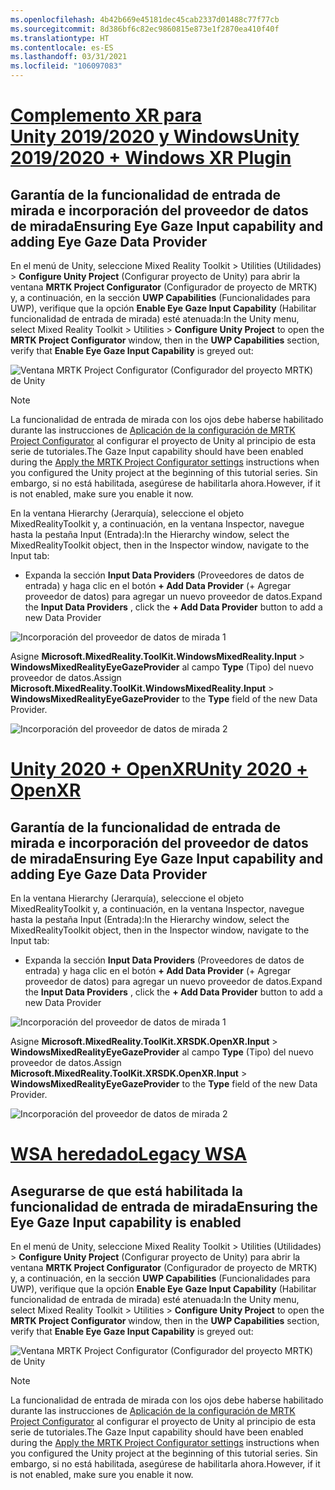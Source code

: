 ```yaml
---
ms.openlocfilehash: 4b42b669e45181dec45cab2337d01488c77f77cb
ms.sourcegitcommit: 8d386bf6c82ec9860815e873e1f2870ea410f40f
ms.translationtype: HT
ms.contentlocale: es-ES
ms.lasthandoff: 03/31/2021
ms.locfileid: "106097083"
---
```

# <a name="unity-20192020--windows-xr-plugin"></a>[<span data-ttu-id="4f06a-101">Complemento XR para Unity 2019/2020 y Windows</span><span class="sxs-lookup"><span data-stu-id="4f06a-101">Unity 2019/2020 + Windows XR Plugin</span></span>](#tab/winxr)

## <a name="ensuring-eye-gaze-input-capability-and-adding-eye-gaze-data-provider"></a><span data-ttu-id="4f06a-102">Garantía de la funcionalidad de entrada de mirada e incorporación del proveedor de datos de mirada</span><span class="sxs-lookup"><span data-stu-id="4f06a-102">Ensuring Eye Gaze Input capability and adding Eye Gaze Data Provider</span></span>

<span data-ttu-id="4f06a-103">En el menú de Unity, seleccione Mixed Reality Toolkit > Utilities (Utilidades) > **Configure Unity Project** (Configurar proyecto de Unity) para abrir la ventana **MRTK Project Configurator** (Configurador de proyecto de MRTK) y, a continuación, en la sección **UWP Capabilities** (Funcionalidades para UWP), verifique que la opción **Enable Eye Gaze Input Capability** (Habilitar funcionalidad de entrada de mirada) esté atenuada:</span><span class="sxs-lookup"><span data-stu-id="4f06a-103">In the Unity menu, select Mixed Reality Toolkit > Utilities > **Configure Unity Project** to open the **MRTK Project Configurator** window, then in the **UWP Capabilities** section, verify that **Enable Eye Gaze Input Capability** is greyed out:</span></span>

![Ventana MRTK Project Configurator (Configurador del proyecto MRTK) de Unity](../images/mr-learning-base/base-08-section1-step1-1.png)

> [!NOTE]
> <span data-ttu-id="4f06a-105">La funcionalidad de entrada de mirada con los ojos debe haberse habilitado durante las instrucciones de [Aplicación de la configuración de MRTK Project Configurator](../mr-learning-base-02.md#configuring-the-unity-project) al configurar el proyecto de Unity al principio de esta serie de tutoriales.</span><span class="sxs-lookup"><span data-stu-id="4f06a-105">The Gaze Input capability should have been enabled during the [Apply the MRTK Project Configurator settings](../mr-learning-base-02.md#configuring-the-unity-project) instructions when you configured the Unity project at the beginning of this tutorial series.</span></span> <span data-ttu-id="4f06a-106">Sin embargo, si no está habilitada, asegúrese de habilitarla ahora.</span><span class="sxs-lookup"><span data-stu-id="4f06a-106">However, if it is not enabled, make sure you enable it now.</span></span>

<span data-ttu-id="4f06a-107">En la ventana Hierarchy (Jerarquía), seleccione el objeto MixedRealityToolkit y, a continuación, en la ventana Inspector, navegue hasta la pestaña Input (Entrada):</span><span class="sxs-lookup"><span data-stu-id="4f06a-107">In the Hierarchy window, select the MixedRealityToolkit object, then in the Inspector window, navigate to the Input tab:</span></span>

* <span data-ttu-id="4f06a-108">Expanda la sección **Input Data Providers** (Proveedores de datos de entrada) y haga clic en el botón **+ Add Data Provider** (+ Agregar proveedor de datos) para agregar un nuevo proveedor de datos.</span><span class="sxs-lookup"><span data-stu-id="4f06a-108">Expand the **Input Data Providers** , click the **+ Add Data Provider** button to add a new Data Provider</span></span>

![Incorporación del proveedor de datos de mirada 1](../images/mr-learning-base/base-08-section1-step1-2.png)

<span data-ttu-id="4f06a-110">Asigne **Microsoft.MixedReality.ToolKit.WindowsMixedReality.Input** > **WindowsMixedRealityEyeGazeProvider** al campo **Type** (Tipo) del nuevo proveedor de datos.</span><span class="sxs-lookup"><span data-stu-id="4f06a-110">Assign **Microsoft.MixedReality.ToolKit.WindowsMixedReality.Input** > **WindowsMixedRealityEyeGazeProvider** to the **Type** field of the new Data Provider.</span></span>

![Incorporación del proveedor de datos de mirada 2](../images/mr-learning-base/base-08-section1-step1-3.png)

# <a name="unity-2020--openxr"></a>[<span data-ttu-id="4f06a-112">Unity 2020 + OpenXR</span><span class="sxs-lookup"><span data-stu-id="4f06a-112">Unity 2020 + OpenXR</span></span>](#tab/openxr)

## <a name="ensuring-eye-gaze-input-capability-and-adding-eye-gaze-data-provider"></a><span data-ttu-id="4f06a-113">Garantía de la funcionalidad de entrada de mirada e incorporación del proveedor de datos de mirada</span><span class="sxs-lookup"><span data-stu-id="4f06a-113">Ensuring Eye Gaze Input capability and adding Eye Gaze Data Provider</span></span>

<span data-ttu-id="4f06a-114">En la ventana Hierarchy (Jerarquía), seleccione el objeto MixedRealityToolkit y, a continuación, en la ventana Inspector, navegue hasta la pestaña Input (Entrada):</span><span class="sxs-lookup"><span data-stu-id="4f06a-114">In the Hierarchy window, select the MixedRealityToolkit object, then in the Inspector window, navigate to the Input tab:</span></span>

* <span data-ttu-id="4f06a-115">Expanda la sección **Input Data Providers** (Proveedores de datos de entrada) y haga clic en el botón **+ Add Data Provider** (+ Agregar proveedor de datos) para agregar un nuevo proveedor de datos.</span><span class="sxs-lookup"><span data-stu-id="4f06a-115">Expand the **Input Data Providers** , click the **+ Add Data Provider** button to add a new Data Provider</span></span>

![Incorporación del proveedor de datos de mirada 1](../images/mr-learning-base/base-08-section1-step1-2openxr.png)

<span data-ttu-id="4f06a-117">Asigne **Microsoft.MixedReality.ToolKit.XRSDK.OpenXR.Input** > **WindowsMixedRealityEyeGazeProvider** al campo **Type** (Tipo) del nuevo proveedor de datos.</span><span class="sxs-lookup"><span data-stu-id="4f06a-117">Assign **Microsoft.MixedReality.ToolKit.XRSDK.OpenXR.Input** > **WindowsMixedRealityEyeGazeProvider** to the **Type** field of the new Data Provider.</span></span>

![Incorporación del proveedor de datos de mirada 2](../images/mr-learning-base/base-08-section1-step1-3openxr.png)

# <a name="legacy-wsa"></a>[<span data-ttu-id="4f06a-119">WSA heredado</span><span class="sxs-lookup"><span data-stu-id="4f06a-119">Legacy WSA</span></span>](#tab/wsa)

## <a name="ensuring-the-eye-gaze-input-capability-is-enabled"></a><span data-ttu-id="4f06a-120">Asegurarse de que está habilitada la funcionalidad de entrada de mirada</span><span class="sxs-lookup"><span data-stu-id="4f06a-120">Ensuring the Eye Gaze Input capability is enabled</span></span>

<span data-ttu-id="4f06a-121">En el menú de Unity, seleccione Mixed Reality Toolkit > Utilities (Utilidades) > **Configure Unity Project** (Configurar proyecto de Unity) para abrir la ventana **MRTK Project Configurator** (Configurador de proyecto de MRTK) y, a continuación, en la sección **UWP Capabilities** (Funcionalidades para UWP), verifique que la opción **Enable Eye Gaze Input Capability** (Habilitar funcionalidad de entrada de mirada) esté atenuada:</span><span class="sxs-lookup"><span data-stu-id="4f06a-121">In the Unity menu, select Mixed Reality Toolkit > Utilities > **Configure Unity Project** to open the **MRTK Project Configurator** window, then in the **UWP Capabilities** section, verify that **Enable Eye Gaze Input Capability** is greyed out:</span></span>

![Ventana MRTK Project Configurator (Configurador del proyecto MRTK) de Unity](../images/mr-learning-base/base-08-section1-step1-1.png)

> [!NOTE]
> <span data-ttu-id="4f06a-123">La funcionalidad de entrada de mirada con los ojos debe haberse habilitado durante las instrucciones de [Aplicación de la configuración de MRTK Project Configurator](../mr-learning-base-02.md#creating-the-scene-and-configuring-mrtk) al configurar el proyecto de Unity al principio de esta serie de tutoriales.</span><span class="sxs-lookup"><span data-stu-id="4f06a-123">The Gaze Input capability should have been enabled during the [Apply the MRTK Project Configurator settings](../mr-learning-base-02.md#creating-the-scene-and-configuring-mrtk) instructions when you configured the Unity project at the beginning of this tutorial series.</span></span> <span data-ttu-id="4f06a-124">Sin embargo, si no está habilitada, asegúrese de habilitarla ahora.</span><span class="sxs-lookup"><span data-stu-id="4f06a-124">However, if it is not enabled, make sure you enable it now.</span></span>
